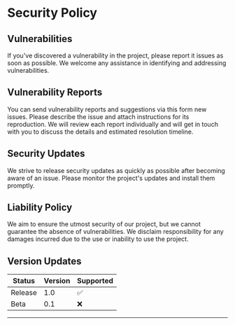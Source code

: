 # Security Policy

## Vulnerabilities

If you've discovered a vulnerability in the project, please report it issues as soon as possible. We welcome any assistance in identifying and addressing vulnerabilities.

## Vulnerability Reports

You can send vulnerability reports and suggestions via this form new issues. Please describe the issue and attach instructions for its reproduction. We will review each report individually and will get in touch with you to discuss the details and estimated resolution timeline.

## Security Updates

We strive to release security updates as quickly as possible after becoming aware of an issue. Please monitor the project's updates and install them promptly.

## Liability Policy

We aim to ensure the utmost security of our project, but we cannot guarantee the absence of vulnerabilities. We disclaim responsibility for any damages incurred due to the use or inability to use the project.

## Version Updates

| Status   | Version | Supported          |
| -------- | ------- | ------------------ |
| Release  |  1.0    | :white_check_mark: |
| Beta     |  0.1    | :x:                |

---
